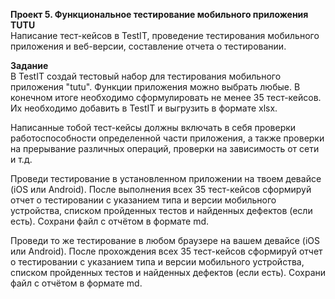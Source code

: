 **Проект 5. Функциональное тестирование мобильного приложения TUTU**  
Написание тест-кейсов в TestIT, проведение тестирования мобильного приложения и веб-версии, составление отчета о тестировании.

**Задание**  
В TestIT создай тестовый набор для тестирования мобильного приложения "tutu". Функции приложения можно выбрать любые. В конечном итоге необходимо сформулировать не менее 35 тест-кейсов. Их необходимо добавить в TestIT и выгрузить в формате xlsx.

Написанные тобой тест-кейсы должны включать в себя проверки работоспособности определенной части приложения, а также проверки на прерывание различных операций, проверки на зависимость от сети и т.д.

Проведи тестирование в установленном приложении на твоем девайсе (iOS или Android). После выполнения всех 35 тест-кейсов сформируй отчет о тестировании с указанием типа и версии мобильного устройства, списком пройденных тестов и найденных дефектов (если есть). Сохрани файл с отчётом в формате md.

Проведи то же тестирование в любом браузере на вашем девайсе (iOS или Android). После прохождения всех 35 тест-кейсов сформируй отчет о тестировании с указанием типа и версии мобильного устройства, списком пройденных тестов и найденных дефектов (если есть). Сохрани файл с отчётом в формате md.